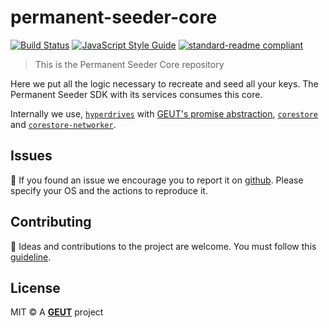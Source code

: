 # permanent-seeder-core

[![Build Status](https://travis-ci.com/geut/permanent-seeder.svg?branch=master)](https://travis-ci.com/geut/permanent-seeder)
[![JavaScript Style Guide](https://img.shields.io/badge/code_style-standard-brightgreen.svg)](https://standardjs.com)
[![standard-readme compliant](https://img.shields.io/badge/readme%20style-standard-brightgreen.svg?style=flat-square)](https://github.com/RichardLitt/standard-readme)

> This is the Permanent Seeder Core repository

Here we put all the logic necessary to recreate and seed all your keys. The Permanent Seeder SDK with its services consumes this core.

Internally we use, [`hyperdrives`](https://hypercore-protocol.org/#hyperdrive) with [GEUT's promise abstraction](https://github.com/geut/hyperdrive-promise), [`corestore`](https://github.com/andrewosh/corestore) and [`corestore-networker`](https://github.com/andrewosh/corestore-networker).

## <a name="issues"></a> Issues

:bug: If you found an issue we encourage you to report it on [github](https://github.com/geut/permanent-seeder/issues). Please specify your OS and the actions to reproduce it.

## <a name="contribute"></a> Contributing

:busts_in_silhouette: Ideas and contributions to the project are welcome. You must follow this [guideline](https://github.com/geut/permanent-seeder/blob/master/CONTRIBUTING.md).

## License

MIT © A [**GEUT**](http://geutstudio.com/) project
